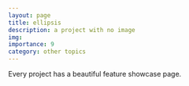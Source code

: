 ```yaml
---
layout: page
title: ellipsis
description: a project with no image
img:
importance: 9
category: other topics
---
```


Every project has a beautiful feature showcase page.
